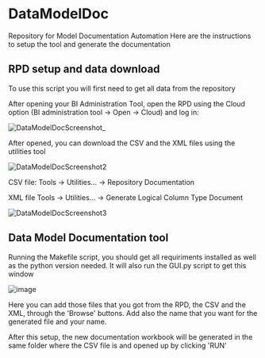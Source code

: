 # DataModelDoc
Repository for Model Documentation Automation
Here are the instructions to setup the tool and generate the documentation

## RPD setup and data download
To use this script you will first need to get all data from the repository

After opening your BI Administration Tool, open the RPD using the Cloud option (BI administration tool -> Open -> Cloud) and log in:

![DataModelDocScreenshot_](https://user-images.githubusercontent.com/26796318/150189173-4453e422-9e53-49d0-88ea-612f200be1b6.png)


After opened, you can download the CSV and the XML files using the utilities tool

![DataModelDocScreenshot2](https://user-images.githubusercontent.com/26796318/150190336-f8fe4016-f0e6-4601-b2b8-e78d814e6dba.png)

CSV file:
  Tools -> Utilities... -> Repository Documentation
  
XML file
  Tools -> Utilities... -> Generate Logical Column Type Document
  
![DataModelDocScreenshot3](https://user-images.githubusercontent.com/26796318/150190462-9c0f540d-9df3-40c3-8f55-d89189ab44f4.png)


## Data Model Documentation tool

Running the Makefile script, you should get all requiriments installed as well as the python version needed.
It will also run the GUI.py script to get this window

![image](https://user-images.githubusercontent.com/26796318/150193170-1e7e5e32-a47f-405b-a345-bd324a8ed2b8.png)

Here you can add those files that you got from the RPD, the CSV and the XML, through the 'Browse' buttons.
Add also the name that you want for the generated file and your name.

After this setup, the new documentation workbook will be generated in the same folder where the CSV file is and opened up by clicking 'RUN'
